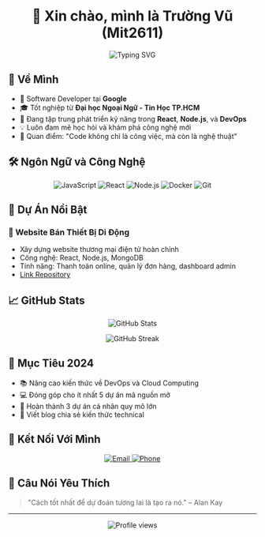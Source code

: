 <h1 align="center">👋 Xin chào, mình là Trường Vũ (Mit2611)</h1>

<p align="center">
  <img src="https://readme-typing-svg.herokuapp.com?font=Fira+Code&size=22&pause=1000&color=6A5ACD&width=600&lines=Chào+mừng+bạn+đến+với+GitHub+của+mình!;Mình+là+một+nhà+phát+triển+đam+mê+công+nghệ.;Luôn+học+hỏi+và+phát+triển+mỗi+ngày." alt="Typing SVG" />
</p>

## 🚀 Về Mình

- 💼 Software Developer tại **Google**
- 🎓 Tốt nghiệp từ **Đại học Ngoại Ngữ - Tin Học TP.HCM**
- 🌱 Đang tập trung phát triển kỹ năng trong **React**, **Node.js**, và **DevOps**
- 💡 Luôn đam mê học hỏi và khám phá công nghệ mới
- 🎯 Quan điểm: "Code không chỉ là công việc, mà còn là nghệ thuật"

## 🛠️ Ngôn Ngữ và Công Nghệ

<p align="center">
  <img src="https://img.shields.io/badge/Javascript-F7DF1E?style=for-the-badge&logo=javascript&logoColor=black" alt="JavaScript" />
  <img src="https://img.shields.io/badge/React-20232A?style=for-the-badge&logo=react&logoColor=61DAFB" alt="React" />
  <img src="https://img.shields.io/badge/Node.js-339933?style=for-the-badge&logo=nodedotjs&logoColor=white" alt="Node.js" />
  <img src="https://img.shields.io/badge/Docker-2CA5E0?style=for-the-badge&logo=docker&logoColor=white" alt="Docker" />
  <img src="https://img.shields.io/badge/Git-F05032?style=for-the-badge&logo=git&logoColor=white" alt="Git" />
</p>

## 🌟 Dự Án Nổi Bật

### 📱 Website Bán Thiết Bị Di Động
- Xây dựng website thương mại điện tử hoàn chỉnh
- Công nghệ: React, Node.js, MongoDB
- Tính năng: Thanh toán online, quản lý đơn hàng, dashboard admin
- [Link Repository](#)

## 📈 GitHub Stats

<p align="center">
  <img src="https://github-readme-stats.vercel.app/api?username=Mit2611&show_icons=true&theme=tokyonight" alt="GitHub Stats" />
</p>

<p align="center">
  <img src="https://github-readme-streak-stats.herokuapp.com/?user=Mit2611&theme=tokyonight" alt="GitHub Streak" />
</p>

## 🎯 Mục Tiêu 2024

- 📚 Nâng cao kiến thức về DevOps và Cloud Computing
- 💻 Đóng góp cho ít nhất 5 dự án mã nguồn mở
- 🚀 Hoàn thành 3 dự án cá nhân quy mô lớn
- 📝 Viết blog chia sẻ kiến thức technical

## 🤝 Kết Nối Với Mình

<p align="center">
  <a href="mailto:lekhanhtruongvu@gmail.com">
    <img src="https://img.shields.io/badge/Email-D14836?style=for-the-badge&logo=gmail&logoColor=white" alt="Email" />
  </a>
  <a href="tel:0869194927">
    <img src="https://img.shields.io/badge/Phone-00C300?style=for-the-badge&logo=phone&logoColor=white" alt="Phone" />
  </a>
</p>

## 💭 Câu Nói Yêu Thích

> "Cách tốt nhất để dự đoán tương lai là tạo ra nó." – Alan Kay

---

<p align="center">
  <img src="https://komarev.com/ghpvc/?username=Mit2611&label=Profile%20views&color=0e75b6&style=flat" alt="Profile views" />
</p>
